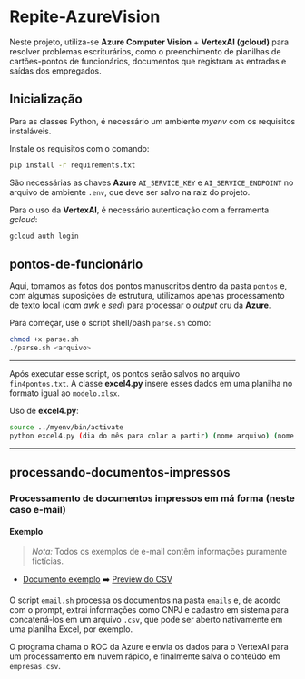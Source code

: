# Repite-AzureVision

Neste projeto, utiliza-se **Azure Computer Vision** + **VertexAI (gcloud)** para resolver problemas escriturários, como o preenchimento de planilhas de cartões-pontos de funcionários, documentos que registram as entradas e saídas dos empregados.

## **Inicialização**
Para as classes Python, é necessário um ambiente _myenv_ com os requisitos instaláveis. 

Instale os requisitos com o comando:

```bash
pip install -r requirements.txt
```

São necessárias as chaves **Azure** `AI_SERVICE_KEY` e `AI_SERVICE_ENDPOINT` no arquivo de ambiente `.env`, que deve ser salvo na raiz do projeto.

Para o uso da **VertexAI**, é necessário autenticação com a ferramenta _gcloud_:

```bash
gcloud auth login
```

## **pontos-de-funcionário**
Aqui, tomamos as fotos dos pontos manuscritos dentro da pasta `pontos` e, com algumas suposições de estrutura, utilizamos apenas processamento de texto local (com _awk_ e _sed_) para processar o _output_ cru da **Azure**.

Para começar, use o script shell/bash `parse.sh` como:

```bash
chmod +x parse.sh
./parse.sh <arquivo>
```



------

Após executar esse script, os pontos serão salvos no arquivo `fin4pontos.txt`. A classe **excel4.py** insere esses dados em uma planilha no formato igual ao `modelo.xlsx`.

Uso de **excel4.py**:

```bash
source ../myenv/bin/activate
python excel4.py (dia do mês para colar a partir) (nome arquivo) (nome da folha MODELO) (nome funcionário)
```

-----
## **processando-documentos-impressos**

### Processamento de documentos impressos em má forma (neste caso e-mail)

#### Exemplo
> _Nota:_ Todos os exemplos de e-mail contêm informações puramente fictícias.

- [Documento exemplo](./processando-documentos-impressos/emails/julianaalmeida.jpeg) ➡️ [Preview do CSV](./processando-documentos-impressos/empresas.csv)


O script `email.sh` processa os documentos na pasta `emails` e, de acordo com o prompt, extrai informações como CNPJ e cadastro em sistema para concatená-los em um arquivo `.csv`, que pode ser aberto nativamente em uma planilha Excel, por exemplo.

O programa chama o ROC da Azure e envia os dados para o VertexAI para um processamento em nuvem rápido, e finalmente salva o conteúdo em `empresas.csv`.
